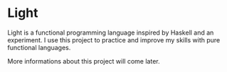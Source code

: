 # Light

Light is a functional programming language inspired by Haskell and an experiment.
I use this project to practice and improve my skills with pure functional languages.

More informations about this project will come later.